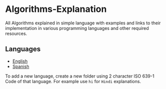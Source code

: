 # Algorithms-Explanation

All Algorithms explained in simple language with examples and links to their implementation in various programming languages and other required resources.

## Languages
- [English](./en)
- [Spanish](./es)

To add a new language, create a new folder using 2 character ISO 639-1 Code of that language. For example use `hi` for `Hindi` explanations.

